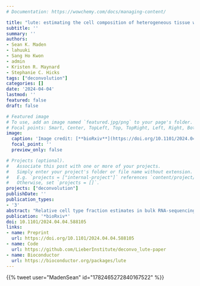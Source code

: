 ```yaml
---
# Documentation: https://wowchemy.com/docs/managing-content/

title: "lute: estimating the cell composition of heterogeneous tissue with varying cell sizes using gene expression"
subtitle: ''
summary: ''
authors:
- Sean K. Maden
- lahuuki
- Sang Ho Kwon
- admin
- Kristen R. Maynard
- Stephanie C. Hicks
tags: ["deconvolution"]
categories: []
date: '2024-04-04'
lastmod: ''
featured: false
draft: false

# Featured image
# To use, add an image named `featured.jpg/png` to your page's folder.
# Focal points: Smart, Center, TopLeft, Top, TopRight, Left, Right, BottomLeft, Bottom, BottomRight.
image:
  caption: 'Image credit: [**bioRxiv**](https://doi.org/10.1101/2024.04.04.588105)'
  focal_point: ''
  preview_only: false

# Projects (optional).
#   Associate this post with one or more of your projects.
#   Simply enter your project's folder or file name without extension.
#   E.g. `projects = ["internal-project"]` references `content/project/deep-learning/index.md`.
#   Otherwise, set `projects = []`.
projects: ["deconvolution"]
publishDate: ''
publication_types:
- '3'
abstract: "Relative cell type fraction estimates in bulk RNA-sequencing data are important to control for cell composition differences across heterogenous tissue samples. Current computational tools estimate relative RNA abundances rather than cell type proportions in tissues with varying cell sizes, leading to biased estimates. We present lute, a computational tool to accurately deconvolute cell types with varying sizes. Our software wraps existing deconvolution algorithms in a standardized framework. Using simulated and real datasets, we demonstrate how lute adjusts for differences in cell sizes to improve the accuracy of cell composition. Software is available from https://bioconductor.org/packages/lute."
publication: '*bioRxiv*'
doi: 10.1101/2024.04.04.588105
links:
- name: Preprint
  url: https://doi.org/10.1101/2024.04.04.588105
- name: Code
  url: https://github.com/LieberInstitute/deconvo_lute-paper
- name: Bioconductor
  url: https://bioconductor.org/packages/lute
---
```


{{% tweet user="MadenSean" id="1782465272840167522" %}}

